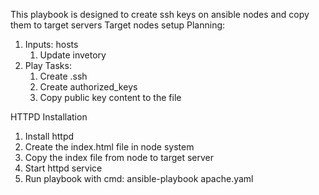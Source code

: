 This playbook is designed to create ssh keys on ansible nodes and copy them to target servers
Target nodes setup
Planning:
1.  Inputs: hosts
    1. Update invetory
2.  Play
    Tasks:
    1. Create .ssh
    2. Create authorized_keys
    3. Copy public key content to the file

HTTPD Installation
1. Install httpd
2. Create the index.html file in node system
3. Copy the index file from node to target server
4. Start httpd service
5. Run playbook with cmd: ansible-playbook apache.yaml
